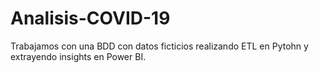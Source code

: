 # Analisis-COVID-19
Trabajamos con una BDD con datos ficticios realizando ETL en Pytohn y extrayendo insights en Power BI.

